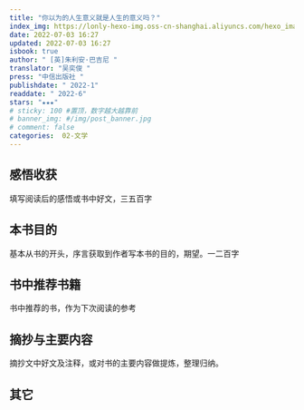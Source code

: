 ```yaml
---
title: "你以为的人生意义就是人生的意义吗？"
index_img: https://lonly-hexo-img.oss-cn-shanghai.aliyuncs.com/hexo_images/_/1656836861665.png
date: 2022-07-03 16:27
updated: 2022-07-03 16:27
isbook: true
author: " [英]朱利安·巴吉尼 "
translator: "吴奕俊 "
press: "中信出版社 "
publishdate: " 2022-1"
readdate: " 2022-6"
stars: "★★★" 
# sticky: 100 #置顶，数字越大越靠前
# banner_img: #/img/post_banner.jpg
# comment: false
categories:  02-文学
---
```


## 感悟收获
填写阅读后的感悟或书中好文，三五百字
<!--more-->

## 本书目的
基本从书的开头，序言获取到作者写本书的目的，期望。一二百字
## 书中推荐书籍
书中推荐的书，作为下次阅读的参考
## 摘抄与主要内容
摘抄文中好文及注释，或对书的主要内容做提炼，整理归纳。
## 其它

